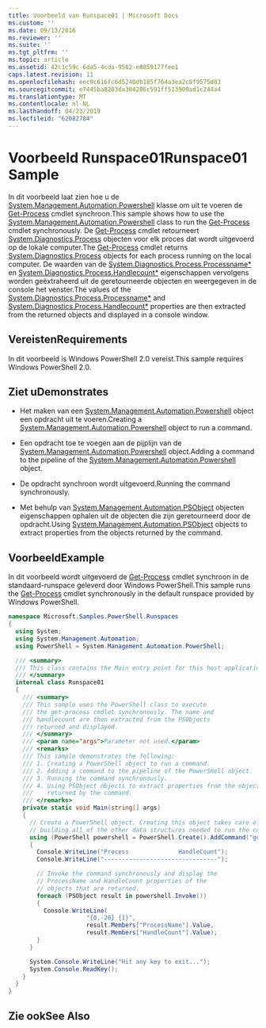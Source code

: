```yaml
---
title: Voorbeeld van Runspace01 | Microsoft Docs
ms.custom: ''
ms.date: 09/13/2016
ms.reviewer: ''
ms.suite: ''
ms.tgt_pltfrm: ''
ms.topic: article
ms.assetid: 42c1c59c-6da5-4cda-9562-e8059177fee1
caps.latest.revision: 11
ms.openlocfilehash: eec9c616fc6d5240db185f764a3ea2c8f9575d03
ms.sourcegitcommit: e7445ba8203da304286c591ff513900ad1c244a4
ms.translationtype: MT
ms.contentlocale: nl-NL
ms.lasthandoff: 04/23/2019
ms.locfileid: "62082784"
---
```

# <a name="runspace01-sample"></a><span data-ttu-id="a9d07-102">Voorbeeld Runspace01</span><span class="sxs-lookup"><span data-stu-id="a9d07-102">Runspace01 Sample</span></span>

<span data-ttu-id="a9d07-103">In dit voorbeeld laat zien hoe u de [System.Management.Automation.Powershell](/dotnet/api/system.management.automation.powershell) klasse om uit te voeren de [Get-Process](/powershell/module/Microsoft.PowerShell.Management/Get-Process) cmdlet synchroon.</span><span class="sxs-lookup"><span data-stu-id="a9d07-103">This sample shows how to use the [System.Management.Automation.Powershell](/dotnet/api/system.management.automation.powershell) class to run the [Get-Process](/powershell/module/Microsoft.PowerShell.Management/Get-Process) cmdlet synchronously.</span></span> <span data-ttu-id="a9d07-104">De [Get-Process](/powershell/module/Microsoft.PowerShell.Management/Get-Process) cmdlet retourneert [System.Diagnostics.Process](/dotnet/api/System.Diagnostics.Process) objecten voor elk proces dat wordt uitgevoerd op de lokale computer.</span><span class="sxs-lookup"><span data-stu-id="a9d07-104">The [Get-Process](/powershell/module/Microsoft.PowerShell.Management/Get-Process) cmdlet returns [System.Diagnostics.Process](/dotnet/api/System.Diagnostics.Process) objects for each process running on the local computer.</span></span> <span data-ttu-id="a9d07-105">De waarden van de [System.Diagnostics.Process.Processname\*](/dotnet/api/System.Diagnostics.Process.ProcessName) en [System.Diagnostics.Process.Handlecount\*](/dotnet/api/System.Diagnostics.Process.Handlecount) eigenschappen vervolgens worden geëxtraheerd uit de geretourneerde objecten en weergegeven in de console het venster.</span><span class="sxs-lookup"><span data-stu-id="a9d07-105">The values of the [System.Diagnostics.Process.Processname\*](/dotnet/api/System.Diagnostics.Process.ProcessName) and [System.Diagnostics.Process.Handlecount\*](/dotnet/api/System.Diagnostics.Process.Handlecount) properties are then extracted from the returned objects and displayed in a console window.</span></span>

## <a name="requirements"></a><span data-ttu-id="a9d07-106">Vereisten</span><span class="sxs-lookup"><span data-stu-id="a9d07-106">Requirements</span></span>

 <span data-ttu-id="a9d07-107">In dit voorbeeld is Windows PowerShell 2.0 vereist.</span><span class="sxs-lookup"><span data-stu-id="a9d07-107">This sample requires Windows PowerShell 2.0.</span></span>

## <a name="demonstrates"></a><span data-ttu-id="a9d07-108">Ziet u</span><span class="sxs-lookup"><span data-stu-id="a9d07-108">Demonstrates</span></span>

- <span data-ttu-id="a9d07-109">Het maken van een [System.Management.Automation.Powershell](/dotnet/api/system.management.automation.powershell) object een opdracht uit te voeren.</span><span class="sxs-lookup"><span data-stu-id="a9d07-109">Creating a [System.Management.Automation.Powershell](/dotnet/api/system.management.automation.powershell) object to run a command.</span></span>

- <span data-ttu-id="a9d07-110">Een opdracht toe te voegen aan de pijplijn van de [System.Management.Automation.Powershell](/dotnet/api/system.management.automation.powershell) object.</span><span class="sxs-lookup"><span data-stu-id="a9d07-110">Adding a command to the pipeline of the [System.Management.Automation.Powershell](/dotnet/api/system.management.automation.powershell) object.</span></span>

- <span data-ttu-id="a9d07-111">De opdracht synchroon wordt uitgevoerd.</span><span class="sxs-lookup"><span data-stu-id="a9d07-111">Running the command synchronously.</span></span>

- <span data-ttu-id="a9d07-112">Met behulp van [System.Management.Automation.PSObject](/dotnet/api/System.Management.Automation.PSObject) objecten eigenschappen ophalen uit de objecten die zijn geretourneerd door de opdracht.</span><span class="sxs-lookup"><span data-stu-id="a9d07-112">Using [System.Management.Automation.PSObject](/dotnet/api/System.Management.Automation.PSObject) objects to extract properties from the objects returned by the command.</span></span>

## <a name="example"></a><span data-ttu-id="a9d07-113">Voorbeeld</span><span class="sxs-lookup"><span data-stu-id="a9d07-113">Example</span></span>

 <span data-ttu-id="a9d07-114">In dit voorbeeld wordt uitgevoerd de [Get-Process](/powershell/module/Microsoft.PowerShell.Management/Get-Process) cmdlet synchroon in de standaard-runspace geleverd door Windows PowerShell.</span><span class="sxs-lookup"><span data-stu-id="a9d07-114">This sample runs the [Get-Process](/powershell/module/Microsoft.PowerShell.Management/Get-Process) cmdlet synchronously in the default runspace provided by Windows PowerShell.</span></span>

```csharp
namespace Microsoft.Samples.PowerShell.Runspaces
{
  using System;
  using System.Management.Automation;
  using PowerShell = System.Management.Automation.PowerShell;

  /// <summary>
  /// This class contains the Main entry point for this host application.
  /// </summary>
  internal class Runspace01
  {
    /// <summary>
    /// This sample uses the PowerShell class to execute
    /// the get-process cmdlet synchronously. The name and
    /// handlecount are then extracted from the PSObjects
    /// returned and displayed.
    /// </summary>
    /// <param name="args">Parameter not used.</param>
    /// <remarks>
    /// This sample demonstrates the following:
    /// 1. Creating a PowerShell object to run a command.
    /// 2. Adding a command to the pipeline of the PowerShell object.
    /// 3. Running the command synchronously.
    /// 4. Using PSObject objects to extract properties from the objects
    ///    returned by the command.
    /// </remarks>
    private static void Main(string[] args)
    {
      // Create a PowerShell object. Creating this object takes care of
      // building all of the other data structures needed to run the command.
      using (PowerShell powershell = PowerShell.Create().AddCommand("get-process"))
      {
        Console.WriteLine("Process              HandleCount");
        Console.WriteLine("--------------------------------");

        // Invoke the command synchronously and display the
        // ProcessName and HandleCount properties of the
        // objects that are returned.
        foreach (PSObject result in powershell.Invoke())
        {
          Console.WriteLine(
                      "{0,-20} {1}",
                      result.Members["ProcessName"].Value,
                      result.Members["HandleCount"].Value);
        }
      }

      System.Console.WriteLine("Hit any key to exit...");
      System.Console.ReadKey();
    }
  }
}
```

## <a name="see-also"></a><span data-ttu-id="a9d07-115">Zie ook</span><span class="sxs-lookup"><span data-stu-id="a9d07-115">See Also</span></span>
